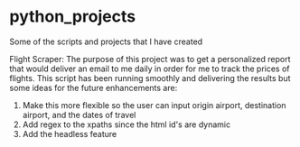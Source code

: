 # python_projects
Some of the scripts and projects that I have created

Flight Scraper:
The purpose of this project was to get a personalized report that would deliver an email to me daily in order for me to track the prices of flights.
This script has been running smoothly and delivering the results but some ideas for the future enhancements are:
1. Make this more flexible so the user can input origin airport, destination airport, and the dates of travel
2. Add regex to the xpaths since the html id's are dynamic
3. Add the headless feature

